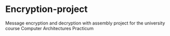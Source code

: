 # Encryption-project
 Message encryption and decryption with assembly project for the university course Computer Architectures Practicum
